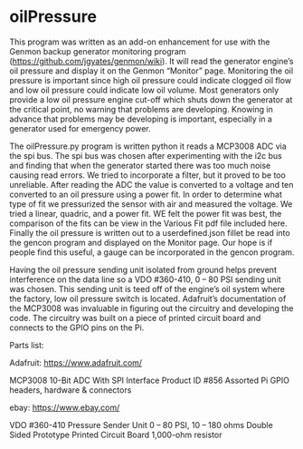 ﻿# oilPressure

This program was written as an add-on enhancement for use with the Genmon backup generator monitoring program (https://github.com/jgyates/genmon/wiki). It will read the generator engine’s oil pressure and display it on the Genmon “Monitor” page. Monitoring the oil pressure is important since high oil pressure could indicate clogged oil flow and low oil pressure could indicate low oil volume. Most generators only provide a low oil pressure engine cut-off which shuts down the generator at the critical point, no warning that problems are developing. Knowing in advance that problems may be developing is important, especially in a generator used for emergency power.

The oilPressure.py program is written python it reads a MCP3008 ADC via the spi bus.  The spi bus was chosen after experimenting with the i2c bus and finding that when the generator started there was too much noise causing read errors.  We tried to incorporate a filter, but it proved to be too unreliable.   After reading the ADC the value is converted to a voltage and ten converted to an oil pressure using a power fit.  In order to determine what type of fit we pressurized the sensor with air and measured the voltage.  We tried a linear, quadric, and a power fit.  WE felt the power fit was best, the comparison of the fits can be view in the Various Fit pdf file included here.  Finally the oil pressure is written out to a userdefined.json fillet be read into the gencon program and displayed on the Monitor page.  Our hope is if people find this useful, a gauge can be incorporated in the gencon program.

Having the oil pressure sending unit isolated from ground helps prevent interference on the data line so a VDO #360-410, 0 – 80 PSI sending unit was chosen. This sending unit is teed off of the engine’s oil system where the factory, low oil pressure switch is located. Adafruit’s documentation of the MCP3008 was invaluable in figuring out the circuitry and developing the code. The circuitry was built on a piece of printed circuit board and connects to the GPIO pins on the Pi.

Parts list:

Adafruit:
https://www.adafruit.com/

MCP3008 10-Bit ADC With SPI Interface Product ID #856
Assorted Pi GPIO headers, hardware & connectors

ebay:
https://www.ebay.com/

VDO #360-410 Pressure Sender Unit 0 – 80 PSI, 10 – 180 ohms
Double Sided Prototype Printed Circuit Board
1,000-ohm resistor







